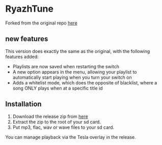 # RyazhTune
Forked from the original repo [here](https://github.com/HookedBehemoth/sys-tune)

## new features
This version does exactly the same as the original, with the following features added:
- Playlists are now saved when restarting the switch
- A new option appears in the menu, allowing your playlist to automatically start playing when you turn your switch on
- Adds a whitelist mode, which does the opposite of blacklist, where a song ONLY plays when at a specific title id

## Installation
1. Download the release zip from [here](https://github.com/TheReconJacob/sys-tune/releases/latest)
2. Extract the zip to the root of your sd card.
3. Put mp3, flac, wav or wave files to your sd card.

You can manage playback via the Tesla overlay in the release.
